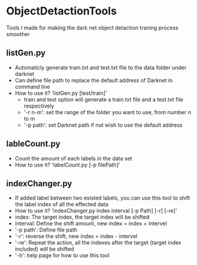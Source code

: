 # ObjectDetactionTools
 Tools I made for making the dark net object detaction traning process smoother

## listGen.py
- Automaticly generate train.txt and test.txt file to the data folder under darknet
- Can define file path to replace the default address of Darknet in command line
- How to use it? 'listGen.py [test/train]'
  - train and test option will generate a train.txt file and a test.txt file respectively
  - '-r n-m': set the range of the folder you want to use, from number n to m
  - '-p path': set Darknet path if not wish to use the default address

## lableCount.py
- Count the amount of each labels in the data set
- How to use it? 'labelCount.py [-p filePath]'

## indexChanger.py
- If added label between two existed labels, you can use this tool to shift the label index of all the effected data
- How to use it? 'indexChanger.py index interval [-p Path] [-r] [-re]'
- index: The target index, the target index will be shifted
- interval: Define the shift amount, new index = index + intervel
- '-p path': Define file path
- '-r': reverse the shift, new index = index - intervel
- '-re': Repeat the action, all the indexes after the target (target index included) will be shifted
- '-h': help page for how to use this tool
